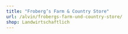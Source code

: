 ```yaml
---
title: "Froberg’s Farm & Country Store"
url: /alvin/frobergs-farm-und-country-store/
shop: Landwirtschaftlich
---
```

